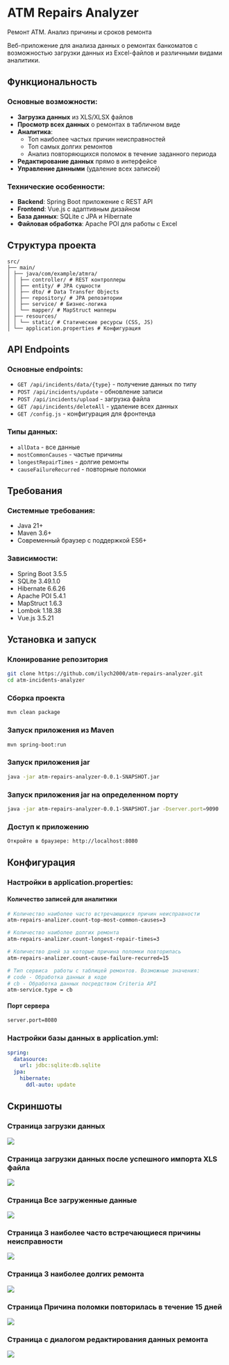 # ATM Repairs Analyzer
Ремонт АТМ. Анализ причины и сроков ремонта

Веб-приложение для анализа данных о ремонтах банкоматов с возможностью загрузки данных из Excel-файлов и различными видами аналитики.

## Функциональность

### Основные возможности:
- **Загрузка данных** из XLS/XLSX файлов
- **Просмотр всех данных** о ремонтах в табличном виде
- **Аналитика**:
  - Топ наиболее частых причин неисправностей
  - Топ самых долгих ремонтов
  - Анализ повторяющихся поломок в течение заданного периода
- **Редактирование данных** прямо в интерфейсе
- **Управление данными** (удаление всех записей)

### Технические особенности:
- **Backend**: Spring Boot приложение с REST API
- **Frontend**: Vue.js с адаптивным дизайном
- **База данных**: SQLite с JPA и Hibernate
- **Файловая обработка**: Apache POI для работы с Excel

## Структура проекта
```
src/
├── main/
│ ├── java/com/example/atmra/
│ │ ├── controller/ # REST контроллеры
│ │ ├── entity/ # JPA сущности
│ │ ├── dto/ # Data Transfer Objects
│ │ ├── repository/ # JPA репозитории
│ │ ├── service/ # Бизнес-логика
│ │ └── mapper/ # MapStruct мапперы
│ ├── resources/
│ │ └── static/ # Статические ресурсы (CSS, JS)
│ └── application.properties # Конфигурация
```

## API Endpoints

### Основные endpoints:
- `GET /api/incidents/data/{type}` - получение данных по типу
- `POST /api/incidents/update` - обновление записи
- `POST /api/incidents/upload` - загрузка файла
- `GET /api/incidents/deleteAll` - удаление всех данных
- `GET /config.js` - конфигурация для фронтенда

### Типы данных:
- `allData` - все данные
- `mostCommonCauses` - частые причины
- `longestRepairTimes` - долгие ремонты
- `causeFailureRecurred` - повторные поломки

## Требования

### Системные требования:
- Java 21+
- Maven 3.6+
- Современный браузер с поддержкой ES6+

### Зависимости:
- Spring Boot 3.5.5
- SQLite 3.49.1.0
- Hibernate 6.6.26
- Apache POI 5.4.1
- MapStruct 1.6.3
- Lombok 1.18.38
- Vue.js 3.5.21

## Установка и запуск

### Клонирование репозитория
```bash
git clone https://github.com/ilych2000/atm-repairs-analyzer.git
cd atm-incidents-analyzer
```
### Сборка проекта
```bash
mvn clean package
```
### Запуск приложения из Maven
```bash
mvn spring-boot:run
```
### Запуск приложения jar
```bash
java -jar atm-repairs-analyzer-0.0.1-SNAPSHOT.jar
```
### Запуск приложения jar на определенном порту
```bash
java -jar atm-repairs-analyzer-0.0.1-SNAPSHOT.jar -Dserver.port=9090
```

### Доступ к приложению
```bash
Откройте в браузере: http://localhost:8080
```

## Конфигурация
### Настройки в application.properties:
#### Количество записей для аналитики
```bash
# Количество наиболее часто встречающихся причин неисправности
atm-repairs-analizer.count-top-most-common-causes=3

# Количество наиболее долгих ремонта
atm-repairs-analizer.count-longest-repair-times=3

# Количество дней за которые причина поломки повторилась
atm-repairs-analizer.count-cause-failure-recurred=15

# Тип сервиса  работы с таблицей ремонтов. Возможные значения:
# code - Обработка данных в коде
# cb - Обработка данных посредством Сriteria API
atm-service.type = cb
```
#### Порт сервера
```bash
server.port=8080
```
### Настройки базы данных в application.yml:
```yaml
spring:
  datasource:
    url: jdbc:sqlite:db.sqlite
  jpa:
    hibernate:
      ddl-auto: update
```
## Скриншоты
### Страница загрузки данных
![](./docs/s1.jpg)
### Страница загрузки данных после успешного импорта XLS файла
![](./docs/s2.jpg)
### Страница Все загруженные данные
![](./docs/s3.jpg)
### Страница 3 наиболее часто встречающиеся причины неисправности
![](./docs/s4.jpg)
### Страница 3 наиболее долгих ремонта
![](./docs/s5.jpg)
### Страница Причина поломки повторилась в течение 15 дней
![](./docs/s6.jpg)
### Страница с диалогом редактирования данных ремонта
![](./docs/s7.jpg)
